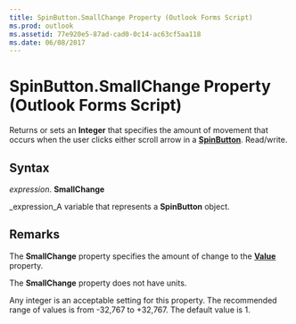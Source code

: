 ```yaml
---
title: SpinButton.SmallChange Property (Outlook Forms Script)
ms.prod: outlook
ms.assetid: 77e920e5-87ad-cad0-0c14-ac63cf5aa118
ms.date: 06/08/2017
---
```



# SpinButton.SmallChange Property (Outlook Forms Script)

Returns or sets an **Integer** that specifies the amount of movement that occurs when the user clicks either scroll arrow in a **[SpinButton](spinbutton-object-outlook-forms-script.md)**. Read/write.


## Syntax

 _expression_. **SmallChange**

 _expression_A variable that represents a **SpinButton** object.


## Remarks

The **SmallChange** property specifies the amount of change to the **[Value](spinbutton-value-property-outlook-forms-script.md)** property.

The **SmallChange** property does not have units.

Any integer is an acceptable setting for this property. The recommended range of values is from -32,767 to +32,767. The default value is 1.


